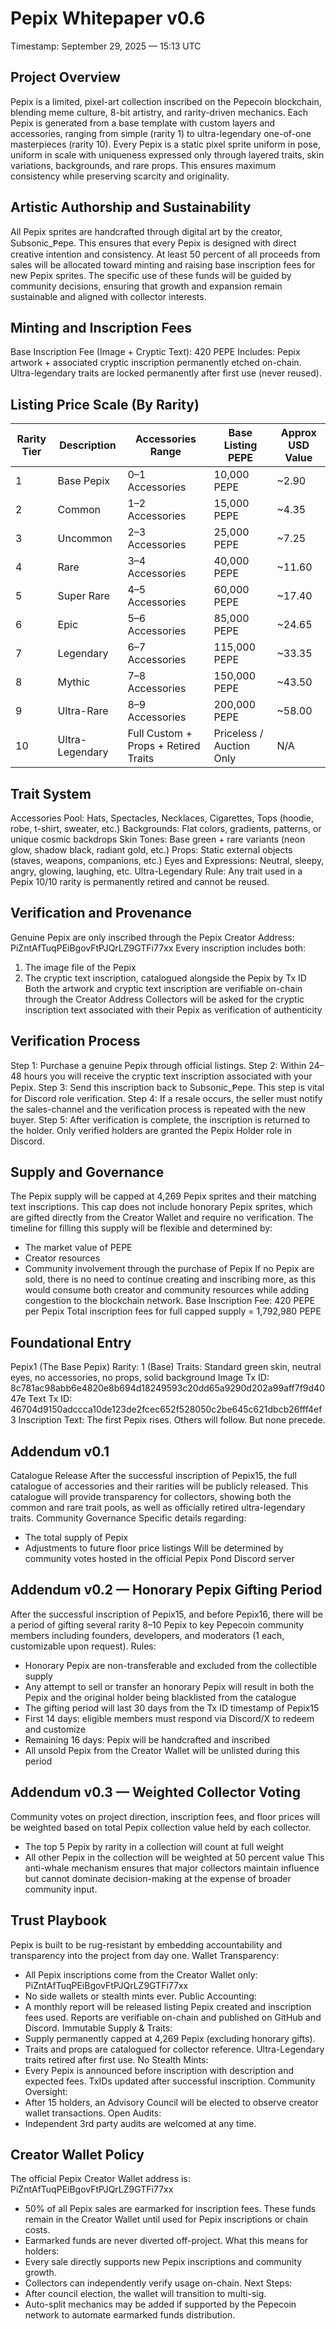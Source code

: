 # Pepix Whitepaper v0.6

Timestamp: September 29, 2025 — 15:13 UTC

## Project Overview

Pepix is a limited, pixel-art collection inscribed on the Pepecoin blockchain, blending meme culture, 8-bit artistry, and rarity-driven mechanics. Each Pepix is generated from a base template with custom layers and accessories, ranging from simple (rarity 1) to ultra-legendary one-of-one masterpieces (rarity 10).
Every Pepix is a static pixel sprite uniform in pose, uniform in scale with uniqueness expressed only through layered traits, skin variations, backgrounds, and rare props. This ensures maximum consistency while preserving scarcity and originality.

## Artistic Authorship and Sustainability

All Pepix sprites are handcrafted through digital art by the creator, Subsonic_Ᵽepe. This ensures that every Pepix is designed with direct creative intention and consistency.
At least 50 percent of all proceeds from sales will be allocated toward minting and raising base inscription fees for new Pepix sprites. The specific use of these funds will be guided by community decisions, ensuring that growth and expansion remain sustainable and aligned with collector interests.

## Minting and Inscription Fees

Base Inscription Fee (Image + Cryptic Text): 420 PEPE
Includes: Pepix artwork + associated cryptic inscription permanently etched on-chain.
Ultra-legendary traits are locked permanently after first use (never reused).

## Listing Price Scale (By Rarity)

| Rarity Tier | Description | Accessories Range | Base Listing PEPE | Approx USD Value |
|-------------|-------------|-------------------|-------------------|------------------|
| 1 | Base Pepix | 0–1 Accessories | 10,000 PEPE | ~2.90 |
| 2 | Common | 1–2 Accessories | 15,000 PEPE | ~4.35 |
| 3 | Uncommon | 2–3 Accessories | 25,000 PEPE | ~7.25 |
| 4 | Rare | 3–4 Accessories | 40,000 PEPE | ~11.60 |
| 5 | Super Rare | 4–5 Accessories | 60,000 PEPE | ~17.40 |
| 6 | Epic | 5–6 Accessories | 85,000 PEPE | ~24.65 |
| 7 | Legendary | 6–7 Accessories | 115,000 PEPE | ~33.35 |
| 8 | Mythic | 7–8 Accessories | 150,000 PEPE | ~43.50 |
| 9 | Ultra-Rare | 8–9 Accessories | 200,000 PEPE | ~58.00 |
| 10 | Ultra-Legendary | Full Custom + Props + Retired Traits | Priceless / Auction Only | N/A |

## Trait System

Accessories Pool: Hats, Spectacles, Necklaces, Cigarettes, Tops (hoodie, robe, t-shirt, sweater, etc.)
Backgrounds: Flat colors, gradients, patterns, or unique cosmic backdrops
Skin Tones: Base green + rare variants (neon glow, shadow black, radiant gold, etc.)
Props: Static external objects (staves, weapons, companions, etc.)
Eyes and Expressions: Neutral, sleepy, angry, glowing, laughing, etc.
Ultra-Legendary Rule: Any trait used in a Pepix 10/10 rarity is permanently retired and cannot be reused.

## Verification and Provenance

Genuine Pepix are only inscribed through the Pepix Creator Address:
PiZntAfTuqPEiBgovFtPJQrLZ9GTFi77xx
Every inscription includes both:
1. The image file of the Pepix
2. The cryptic text inscription, catalogued alongside the Pepix by Tx ID
Both the artwork and cryptic text inscription are verifiable on-chain through the Creator Address
Collectors will be asked for the cryptic inscription text associated with their Pepix as verification of authenticity

## Verification Process

Step 1: Purchase a genuine Pepix through official listings.
Step 2: Within 24–48 hours you will receive the cryptic text inscription associated with your Pepix.
Step 3: Send this inscription back to Subsonic_Ᵽepe. This step is vital for Discord role verification.
Step 4: If a resale occurs, the seller must notify the sales-channel and the verification process is repeated with the new buyer.
Step 5: After verification is complete, the inscription is returned to the holder. Only verified holders are granted the Pepix Holder role in Discord.

## Supply and Governance

The Pepix supply will be capped at 4,269 Pepix sprites and their matching text inscriptions. This cap does not include honorary Pepix sprites, which are gifted directly from the Creator Wallet and require no verification.
The timeline for filling this supply will be flexible and determined by:
- The market value of PEPE
- Creator resources
- Community involvement through the purchase of Pepix
If no Pepix are sold, there is no need to continue creating and inscribing more, as this would consume both creator and community resources while adding congestion to the blockchain network.
Base Inscription Fee: 420 PEPE per Pepix
Total inscription fees for full capped supply = 1,792,980 PEPE

## Foundational Entry

Pepix1 (The Base Pepix)
Rarity: 1 (Base)
Traits: Standard green skin, neutral eyes, no accessories, no props, solid background
Image Tx ID: 8c781ac98abb6e4820e8b694d18249593c20dd65a9290d202a99aff7f9d4047e
Text Tx ID: 46704d9150adccca10de123de2fcec652f528050c2be645c621dbcb26fff4ef3
Inscription Text: The first Pepix rises. Others will follow. But none precede.

## Addendum v0.1

Catalogue Release
After the successful inscription of Pepix15, the full catalogue of accessories and their rarities will be publicly released.
This catalogue will provide transparency for collectors, showing both the common and rare trait pools, as well as officially retired ultra-legendary traits.
Community Governance
Specific details regarding:
- The total supply of Pepix
- Adjustments to future floor price listings
Will be determined by community votes hosted in the official Pepix Pond Discord server

## Addendum v0.2 — Honorary Pepix Gifting Period

After the successful inscription of Pepix15, and before Pepix16, there will be a period of gifting several rarity 8–10 Pepix to key Pepecoin community members including founders, developers, and moderators (1 each, customizable upon request).
Rules:
- Honorary Pepix are non-transferable and excluded from the collectible supply
- Any attempt to sell or transfer an honorary Pepix will result in both the Pepix and the original holder being blacklisted from the catalogue
- The gifting period will last 30 days from the Tx ID timestamp of Pepix15
- First 14 days: eligible members must respond via Discord/X to redeem and customize
- Remaining 16 days: Pepix will be handcrafted and inscribed
- All unsold Pepix from the Creator Wallet will be unlisted during this period

## Addendum v0.3 — Weighted Collector Voting

Community votes on project direction, inscription fees, and floor prices will be weighted based on total Pepix collection value held by each collector.
- The top 5 Pepix by rarity in a collection will count at full weight
- All other Pepix in the collection will be weighted at 50 percent value
This anti-whale mechanism ensures that major collectors maintain influence but cannot dominate decision-making at the expense of broader community input.

## Trust Playbook

Pepix is built to be rug-resistant by embedding accountability and transparency into the project from day one.
Wallet Transparency:
- All Pepix inscriptions come from the Creator Wallet only: PiZntAfTuqPEiBgovFtPJQrLZ9GTFi77xx
- No side wallets or stealth mints ever.
Public Accounting:
- A monthly report will be released listing Pepix created and inscription fees used. Reports are verifiable on-chain and published on GitHub and Discord.
Immutable Supply & Traits:
- Supply permanently capped at 4,269 Pepix (excluding honorary gifts).
- Traits and props are catalogued for collector reference. Ultra-Legendary traits retired after first use.
No Stealth Mints:
- Every Pepix is announced before inscription with description and expected fees. TxIDs updated after successful inscription.
Community Oversight:
- After 15 holders, an Advisory Council will be elected to observe creator wallet transactions.
Open Audits:
- Independent 3rd party audits are welcomed at any time.

## Creator Wallet Policy

The official Pepix Creator Wallet address is: PiZntAfTuqPEiBgovFtPJQrLZ9GTFi77xx
- 50% of all Pepix sales are earmarked for inscription fees. These funds remain in the Creator Wallet until used for Pepix inscriptions or chain costs.
- Earmarked funds are never diverted off-project.
What this means for holders:
- Every sale directly supports new Pepix inscriptions and community growth.
- Collectors can independently verify usage on-chain.
Next Steps:
- After council election, the wallet will transition to multi-sig.
- Auto-split mechanics may be added if supported by the Pepecoin network to automate earmarked funds distribution.
